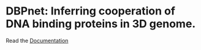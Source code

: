 # DBPnet: Inferring cooperation of DNA binding proteins in 3D genome.

Read the [Documentation](http://kzhang.org/DBPnet/)
